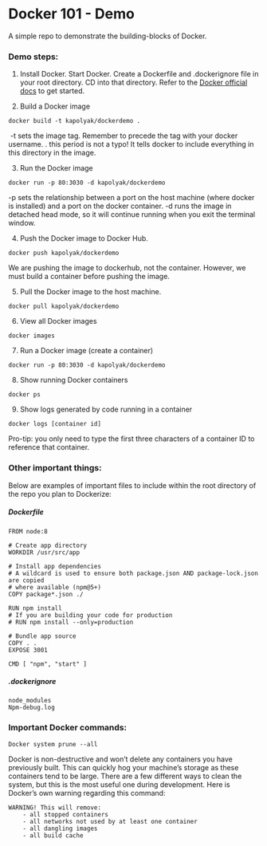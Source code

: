 # Docker 101 - Demo

A simple repo to demonstrate the building-blocks of Docker.

### Demo steps:

1. Install Docker. Start Docker. Create a Dockerfile and .dockerignore file in your root directory. CD into that directory. Refer to the [Docker official docs](https://docs.docker.com/get-started/) to get started.

2. Build a Docker image
```
docker build -t kapolyak/dockerdemo .
```

&nbsp;-t sets the image tag. Remember to precede the tag with your docker username. 
. this period is not a typo! It tells docker to include everything in this directory in the image. 

3. Run the Docker image
```
docker run -p 80:3030 -d kapolyak/dockerdemo
```

-p sets the relationship between a port on the host machine (where docker is installed) and a port on the docker container. 
-d runs the image in detached head mode, so it will continue running when you exit the terminal window.

4. Push the Docker image to Docker Hub.
```
docker push kapolyak/dockerdemo
```

We are pushing the image to dockerhub, not the container. However, we must build a container before pushing the image. 


5. Pull the Docker image to the host machine.
```
docker pull kapolyak/dockerdemo
```

6. View all Docker images 
```
docker images
```

7. Run a Docker image (create a container)
```
docker run -p 80:3030 -d kapolyak/dockerdemo
```

8. Show running Docker containers
```
docker ps
```

9. Show logs generated by code running in a container
```
docker logs [container id]
```

Pro-tip: you only need to type the first three characters of a container ID to reference that container. 

### Other important things:

Below are examples of important files to include within the root directory of the repo you plan to Dockerize:

##### Dockerfile

```
FROM node:8

# Create app directory
WORKDIR /usr/src/app

# Install app dependencies
# A wildcard is used to ensure both package.json AND package-lock.json are copied
# where available (npm@5+)
COPY package*.json ./

RUN npm install
# If you are building your code for production
# RUN npm install --only=production

# Bundle app source
COPY . .
EXPOSE 3001

CMD [ "npm", "start" ]
```

##### .dockerignore

```
node_modules
Npm-debug.log
```

### Important Docker commands:

```
Docker system prune --all
```

Docker is non-destructive and won’t delete any containers you have previously built. This can quickly hog your machine’s storage as these containers tend to be large. There are a few different ways to clean the system, but this is the most useful one during development. Here is Docker’s own warning regarding this command:

	WARNING! This will remove:
		- all stopped containers
		- all networks not used by at least one container
		- all dangling images
		- all build cache
